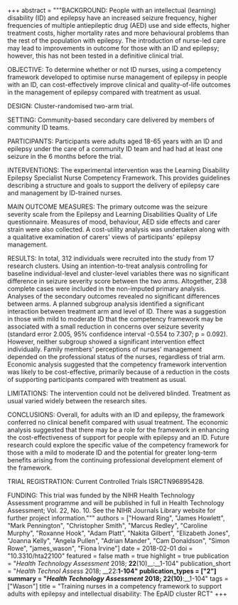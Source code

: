 +++
abstract = """BACKGROUND: People with an intellectual (learning) disability (ID) and epilepsy have an increased seizure frequency, higher frequencies of multiple antiepileptic drug (AED) use and side effects, higher treatment costs, higher mortality rates and more behavioural problems than the rest of the population with epilepsy. The introduction of nurse-led care may lead to improvements in outcome for those with an ID and epilepsy; however, this has not been tested in a definitive clinical trial.

OBJECTIVE: To determine whether or not ID nurses, using a competency framework developed to optimise nurse management of epilepsy in people with an ID, can cost-effectively improve clinical and quality-of-life outcomes in the management of epilepsy compared with treatment as usual.

DESIGN: Cluster-randomised two-arm trial.

SETTING: Community-based secondary care delivered by members of community ID teams.

PARTICIPANTS: Participants were adults aged 18-65 years with an ID and epilepsy under the care of a community ID team and had had at least one seizure in the 6 months before the trial. 

INTERVENTIONS: The experimental intervention was the Learning Disability Epilepsy Specialist Nurse Competency Framework. This provides guidelines describing a structure and goals to support the delivery of epilepsy care and management by ID-trained nurses.

MAIN OUTCOME MEASURES: The primary outcome was the seizure severity scale from the Epilepsy and Learning Disabilities Quality of Life questionnaire. Measures of mood, behaviour, AED side effects and carer strain were also collected. A cost-utility analysis was undertaken along with a qualitative examination of carers' views of participants' epilepsy management.

RESULTS: In total, 312 individuals were recruited into the study from 17 research clusters. Using an intention-to-treat analysis controlling for baseline individual-level and cluster-level variables there was no significant difference in seizure severity score between the two arms. Altogether, 238 complete cases were included in the non-imputed primary analysis. Analyses of the secondary outcomes revealed no significant differences between arms. A planned subgroup analysis identified a significant interaction between treatment arm and level of ID. There was a suggestion in those with mild to moderate ID that the competency framework may be associated with a small reduction in concerns over seizure severity (standard error 2.005, 95% confidence interval -0.554 to 7.307; p = 0.092). However, neither subgroup showed a significant intervention effect individually. Family members' perceptions of nurses' management depended on the professional status of the nurses, regardless of trial arm. Economic analysis suggested that the competency framework intervention was likely to be cost-effective, primarily because of a reduction in the costs of supporting participants compared with treatment as usual. 

LIMITATIONS: The intervention could not be delivered blinded. Treatment as usual varied widely between the research sites.

CONCLUSIONS: Overall, for adults with an ID and epilepsy, the framework conferred no clinical benefit compared with usual treatment. The economic analysis suggested that there may be a role for the framework in enhancing the cost-effectiveness of support for people with epilepsy and an ID. Future research could explore the specific value of the competency framework for those with a mild to moderate ID and the potential for greater long-term benefits arising from the continuing professional development element of the framework.

TRIAL REGISTRATION: Current Controlled Trials ISRCTN96895428.

FUNDING: This trial was funded by the NIHR Health Technology Assessment programme and will be published in full in Health Technology Assessment; Vol. 22, No. 10. See the NIHR Journals Library website for further project information."""
authors = ["Howard Ring", "James Howlett", "Mark Pennington", "Christopher Smith", "Marcus Redley", "Caroline Murphy", "Roxanne Hook", "Adam Platt", "Nakita Gilbert", "Elizabeth Jones", "Joanna Kelly", "Angela Pullen", "Adrian Mander", "Cam Donaldson", "Simon Rowe", "james_wason", "Fiona Irvine"]
date = 2018-02-01
doi = "10.3310/hta22100"
featured = false
math = true
highlight = true
publication = "*Health Technology Assessment* 2018; __22__(10)__:__1-104"
publication_short = "*Health Technol Assess* 2018; __22:__1-104"
publication_types = ["2"]
summary = "*Health Technology Assessment* 2018; __22__(10)__:__1-104"
tags = ["Wason"]
title = "Training nurses in a competency framework to support adults with epilepsy and intellectual disability: The EpAID cluster RCT"
+++
